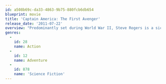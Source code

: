 ```yaml
---
id: a508b69c-da33-4863-9b75-880fcb6db654
blueprint: movie
title: 'Captain America: The First Avenger'
release_date: '2011-07-22'
overview: "Predominantly set during World War II, Steve Rogers is a sickly man from Brooklyn who's transformed into super-soldier Captain America to aid in the war effort. Rogers must stop the Red Skull – Adolf Hitler's ruthless head of weaponry, and the leader of an organization that intends to use a mysterious device of untold powers for world domination."
genres:
  -
    id: 28
    name: Action
  -
    id: 12
    name: Adventure
  -
    id: 878
    name: 'Science Fiction'
---
```


